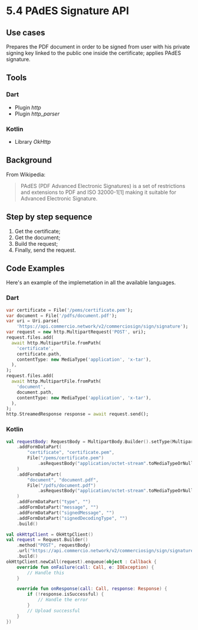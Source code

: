# 5.4 PAdES Signature API

## Use cases
Prepares the PDF document in order to be signed from user with his private signing key linked to the public one inside the certificate; applies PAdES signature.

## Tools

### Dart
- Plugin *http*
- Plugin *http_parser*
  
### Kotlin
- Library *OkHttp*

##  Background
From Wikipedia:
>PAdES (PDF Advanced Electronic Signatures) is a set of restrictions and extensions to PDF and ISO 32000-1[1] making it suitable for Advanced Electronic Signature.

## Step by step sequence
1. Get the certificate;
2. Get the document;
3. Build the request;
4. Finally, send the request.

## Code Examples
Here's an example of the implemetation in all the available languages.

### Dart
```dart
var certificate = File('/pems/certificate.pem');
var document = File('/pdfs/document.pdf');
var uri = Uri.parse(
    'https://api.commercio.network/v2/commerciosign/sign/signature');
var request = new http.MultipartRequest('POST', uri);
request.files.add(
  await http.MultipartFile.fromPath(
    'certificate',
    certificate.path,
    contentType: new MediaType('application', 'x-tar'),
  ),
);
request.files.add(
  await http.MultipartFile.fromPath(
    'document',
    document.path,
    contentType: new MediaType('application', 'x-tar'),
  ),
);
http.StreamedResponse response = await request.send();
```

### Kotlin
```kotlin
val requestBody: RequestBody = MultipartBody.Builder().setType(MultipartBody.FORM)
    .addFormDataPart(
        "certificate", "certificate.pem",
        File("/pems/certificate.pem")
            .asRequestBody("application/octet-stream".toMediaTypeOrNull())
    )
    .addFormDataPart(
        "document", "document.pdf",
        File("/pdfs/document.pdf")
            .asRequestBody("application/octet-stream".toMediaTypeOrNull())
    )
    .addFormDataPart("type", "")
    .addFormDataPart("message", "")
    .addFormDataPart("signedMessage", "")
    .addFormDataPart("signedDecodingType", "")
    .build()

val okHttpClient = OkHttpClient()
val request = Request.Builder()
    .method("POST", requestBody)
    .url("https://api.commercio.network/v2/commerciosign/sign/signature")
    .build()
okHttpClient.newCall(request).enqueue(object : Callback {
    override fun onFailure(call: Call, e: IOException) {
        // Handle this
    }

    override fun onResponse(call: Call, response: Response) {
        if (!response.isSuccessful) {
            // Handle the error
        }
        // Upload successful
    }
})
```